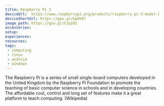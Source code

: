 ```yaml
---
title: Raspberry Pi 3
deviceUrl: 	https://www.raspberrypi.org/products/raspberry-pi-3-model-b/
deviceShortUrl:	https://goo.gl/kpOh67
image_path:	https://goo.gl/CJg102
accessories:
setup:
experiences:
resources:
tags:
 - computing
 - linux
 - android
 - windows
---
```


The Raspberry Pi is a series of small single-board computers developed in the United Kingdom by the Raspberry Pi Foundation to promote the teaching of basic computer science in schools and in developing countries. The affordable cost, control and long set of features make it a great platform to teach computing. (Wikipedia)